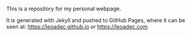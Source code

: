 This is a repository for my personal webpage.

It is generated with Jekyll and pushed to GitHub Pages, where it can be seen at:
https://leoadec.github.io or https://leoadec.com
